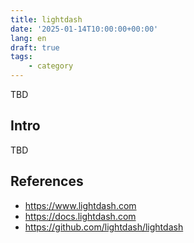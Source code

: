 ```yaml
---
title: lightdash
date: '2025-01-14T10:00:00+00:00'
lang: en
draft: true
tags:
    - category
---
```


TBD

## Intro ##

TBD

## References ##

* <https://www.lightdash.com>
* <https://docs.lightdash.com>
* <https://github.com/lightdash/lightdash>
